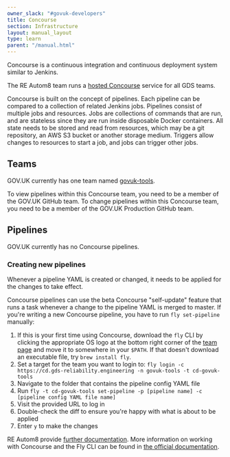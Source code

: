 ```yaml
---
owner_slack: "#govuk-developers"
title: Concourse
section: Infrastructure
layout: manual_layout
type: learn
parent: "/manual.html"
---
```


Concourse is a continuous integration and continuous deployment system similar to Jenkins.

The RE Autom8 team runs a [hosted Concourse](https://cd.gds-reliability.engineering/) service for all GDS teams.

Concourse is built on the concept of pipelines. Each pipeline can be compared to a collection of related Jenkins jobs. Pipelines consist of multiple jobs and resources. Jobs are collections of commands that are run, and are stateless since they are run inside disposable Docker containers. All state needs to be stored and read from resources, which may be a git repository, an AWS S3 bucket or another storage medium. Triggers allow changes to resources to start a job, and jobs can trigger other jobs.

## Teams

GOV.UK currently has one team named [govuk-tools](https://cd.gds-reliability.engineering/teams/govuk-tools).

To view pipelines within this Concourse team, you need to be a member of the GOV.UK GitHub team.
To change pipelines within this Concourse team, you need to be a member of the GOV.UK Production GitHub team.

## Pipelines

GOV.UK currently has no Concourse pipelines.

### Creating new pipelines

Whenever a pipeline YAML is created or changed, it needs to be applied for the changes to take effect.

Concourse pipelines can use the beta Concourse "self-update" feature that runs a task whenever a change to the pipeline YAML is merged to master. If you're writing a new Concourse pipeline, you have to run `fly set-pipeline` manually:

1. If this is your first time using Concourse, download the `fly` CLI by clicking the appropriate OS logo at the bottom right corner of the [team page](https://cd.gds-reliability.engineering/teams/govuk-tools) and move it to somewhere in your `$PATH`. If that doesn't download an executable file, try `brew install fly`.
1. Set a target for the team you want to login to: `fly login -c https://cd.gds-reliability.engineering -n govuk-tools -t cd-govuk-tools`
1. Navigate to the folder that contains the pipeline config YAML file
1. Run `fly -t cd-govuk-tools set-pipeline -p [pipeline name] -c [pipeline config YAML file name]`
1. Visit the provided URL to log in
1. Double-check the diff to ensure you're happy with what is about to be applied
1. Enter `y` to make the changes

RE Autom8 provide [further documentation][big-concourse-docs]. More information on working with Concourse and the Fly CLI can be found in [the official documentation][concourse-docs].

[big-concourse]: https://cd.gds-reliability.engineering/
[big-concourse-docs]: https://reliability-engineering.cloudapps.digital/continuous-deployment.html#getting-started-with-concourse
[concourse-docs]: https://concourse-ci.org/fly.html
